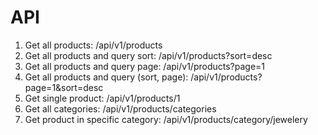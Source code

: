 # API

1. Get all products: /api/v1/products
2. Get all products and query sort: /api/v1/products?sort=desc
3. Get all products and query page: /api/v1/products?page=1
4. Get all products and query (sort, page): /api/v1/products?page=1&sort=desc
5. Get single product: /api/v1/products/1
6. Get all categories: /api/v1/products/categories
7. Get product in specific category: /api/v1/products/category/jewelery
